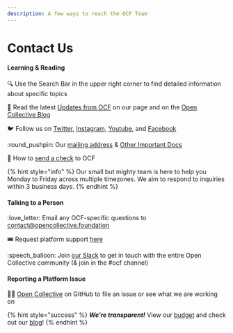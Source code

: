 ```yaml
---
description: A few ways to reach the OCF Team
---
```


# Contact Us

#### Learning & Reading

🔍 Use the Search Bar in the upper right corner to find detailed information about specific topics

🌱 Read the latest [Updates from OCF](https://opencollective.com/foundation/updates) on our page and on the [Open Collective Blog](https://blog.opencollective.com/tag/ocf/)

:bird: Follow us on [Twitter](https://twitter.com/o\_c\_foundation), [Instagram](https://instagram.com/opencollectivefoundation), [Youtube](https://www.youtube.com/c/OpenCollective), and [Facebook](https://www.facebook.com/ocfshares)

:round\_pushpin: Our [mailing address](official-information-and-documents.md#address) & [Other Important Docs](official-information-and-documents.md)

:e-mail: How to [send a check](../how-it-works/financial-contributions/#check-contributions) to OCF

{% hint style="info" %}
Our small but mighty team is here to help you Monday to Friday across multiple timezones. We aim to respond to inquiries within 3 business days.
{% endhint %}

#### Talking to a Person

&#x20;:love\_letter: Email any OCF-specific questions to [contact@opencollective.foundation](mailto:contact@opencollective.foundation)

🎟  Request platform support [here](https://opencollective.com/help)

:speech\_balloon: Join [our Slack](https://join.slack.com/t/opencollective/shared\_invite/zt-1l5fttt3q-z1u8fTi4uGXSqEymcxpoig) to get in touch with the entire Open Collective community (& join in the #ocf channel)

#### Reporting a Platform Issue

👩‍💻 [Open Collective](https://github.com/opencollective) on GitHub to file an issue or see what we are working on

{% hint style="success" %}
_**We’re transparent!**_  View our [budget](https://opencollective.com/foundation/#category-BUDGET) and check out our [blog](https://blog.opencollective.com/)!
{% endhint %}
